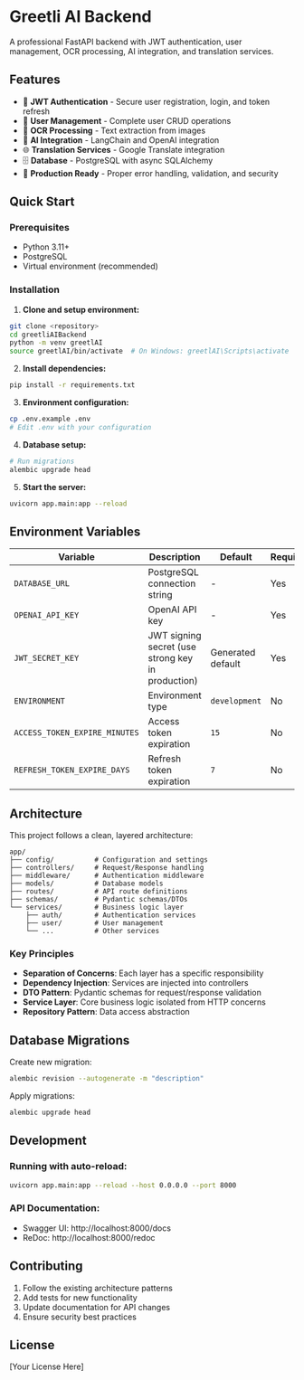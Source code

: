 # Greetli AI Backend

A professional FastAPI backend with JWT authentication, user management, OCR processing, AI integration, and translation services.

## Features

- 🔐 **JWT Authentication** - Secure user registration, login, and token refresh
- 👤 **User Management** - Complete user CRUD operations
- 📝 **OCR Processing** - Text extraction from images
- 🤖 **AI Integration** - LangChain and OpenAI integration
- 🌐 **Translation Services** - Google Translate integration
- 🗄️ **Database** - PostgreSQL with async SQLAlchemy
- 🚀 **Production Ready** - Proper error handling, validation, and security

## Quick Start

### Prerequisites

- Python 3.11+
- PostgreSQL
- Virtual environment (recommended)

### Installation

1. **Clone and setup environment:**
```bash
git clone <repository>
cd greetliAIBackend
python -m venv greetlAI
source greetlAI/bin/activate  # On Windows: greetlAI\Scripts\activate
```

2. **Install dependencies:**
```bash
pip install -r requirements.txt
```

3. **Environment configuration:**
```bash
cp .env.example .env
# Edit .env with your configuration
```

4. **Database setup:**
```bash
# Run migrations
alembic upgrade head
```

5. **Start the server:**
```bash
uvicorn app.main:app --reload
```

## Environment Variables

| Variable | Description | Default | Required |
|----------|-------------|---------|----------|
| `DATABASE_URL` | PostgreSQL connection string | - | Yes |
| `OPENAI_API_KEY` | OpenAI API key | - | Yes |
| `JWT_SECRET_KEY` | JWT signing secret (use strong key in production) | Generated default | Yes |
| `ENVIRONMENT` | Environment type | `development` | No |
| `ACCESS_TOKEN_EXPIRE_MINUTES` | Access token expiration | `15` | No |
| `REFRESH_TOKEN_EXPIRE_DAYS` | Refresh token expiration | `7` | No |

## Architecture

This project follows a clean, layered architecture:

```
app/
├── config/          # Configuration and settings
├── controllers/     # Request/Response handling
├── middleware/      # Authentication middleware
├── models/          # Database models
├── routes/          # API route definitions
├── schemas/         # Pydantic schemas/DTOs
└── services/        # Business logic layer
    ├── auth/        # Authentication services
    ├── user/        # User management
    └── ...          # Other services
```

### Key Principles

- **Separation of Concerns**: Each layer has a specific responsibility
- **Dependency Injection**: Services are injected into controllers
- **DTO Pattern**: Pydantic schemas for request/response validation
- **Service Layer**: Core business logic isolated from HTTP concerns
- **Repository Pattern**: Data access abstraction

## Database Migrations

Create new migration:
```bash
alembic revision --autogenerate -m "description"
```

Apply migrations:
```bash
alembic upgrade head
```

## Development

### Running with auto-reload:
```bash
uvicorn app.main:app --reload --host 0.0.0.0 --port 8000
```

### API Documentation:
- Swagger UI: http://localhost:8000/docs
- ReDoc: http://localhost:8000/redoc


## Contributing

1. Follow the existing architecture patterns
2. Add tests for new functionality
3. Update documentation for API changes
4. Ensure security best practices

## License

[Your License Here] 

